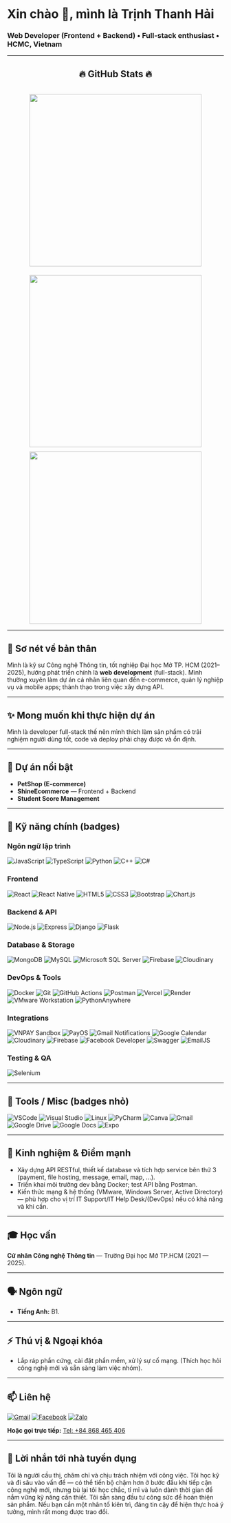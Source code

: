 # Xin chào 👋, mình là Trịnh Thanh Hải
### Web Developer (Frontend + Backend) • Full-stack enthusiast • HCMC, Vietnam

---

<h2 align="center">🔥 GitHub Stats 🔥</h2>
<!-- https://github.com/anuraghazra/github-readme-stats -->
<br>
<div align="center" style="display: flex; flex-direction: column; align-items: center; justify-content: center; gap: 20px;">
  <a href="https://github.com/TTHai-Git" title="Trịnh Thanh Hải">
      <img width="400" src="https://github-readme-streak-stats.herokuapp.com/?user=tthai-git&theme=radical&hide_border=false" />
  </a>
  <div style="display: flex; justify-content: center; gap: 10px; flex-wrap: wrap;">
    <a href="https://github.com/TTHai-Git" title="Trịnh Thanh Hải">
      <img width="400" src="https://github-readme-stats-eight-theta.vercel.app/api?username=tthai-git&show_icons=true&theme=radical&include_all_commits=true&count_private=true" />
    </a>
    <a href="https://github.com/TTHai-Git" title="Trịnh Thanh Hải">
      <img width="400" src="https://github-readme-stats.vercel.app/api/top-langs/?username=tthai-git&theme=radical&hide_border=false&layout=compact" />
    </a>
  </div>
</div>

---

## 🔭 Sơ nét về bản thân
Mình là kỹ sư Công nghệ Thông tin, tốt nghiệp Đại học Mở TP. HCM (2021–2025), hướng phát triển chính là **web development** (full-stack). Mình thường xuyên làm dự án cá nhân liên quan đến e-commerce, quản lý nghiệp vụ và mobile apps; thành thạo trong việc xây dựng API.

---

## ✨ Mong muốn khi thực hiện dự án
Mình là developer full-stack thế nên mình thích làm sản phẩm có trải nghiệm người dùng tốt, code và deploy phải chạy được và ổn định.

---

## 🚀 Dự án nổi bật
- **PetShop (E-commerce)**
- **ShineEcommerce** — Frontend + Backend
- **Student Score Management**

---

## 🧰 Kỹ năng chính (badges)

### Ngôn ngữ lập trình
![JavaScript](https://img.shields.io/badge/JavaScript-F7DF1E?style=for-the-badge&logo=javascript&logoColor=black)
![TypeScript](https://img.shields.io/badge/TypeScript-3178C6?style=for-the-badge&logo=typescript&logoColor=white)
![Python](https://img.shields.io/badge/Python-3776AB?style=for-the-badge&logo=python&logoColor=white)
![C++](https://img.shields.io/badge/C++-00599C?style=for-the-badge&logo=c%2B%2B&logoColor=white)
![C#](https://img.shields.io/badge/C%23-239120?style=for-the-badge&logo=c-sharp&logoColor=white)

### Frontend
![React](https://img.shields.io/badge/React-61DAFB?style=for-the-badge&logo=react&logoColor=black)
![React Native](https://img.shields.io/badge/React%20Native-20232A?style=for-the-badge&logo=react&logoColor=61DAFB)
![HTML5](https://img.shields.io/badge/HTML5-E34F26?style=for-the-badge&logo=html5&logoColor=white)
![CSS3](https://img.shields.io/badge/CSS3-1572B6?style=for-the-badge&logo=css3&logoColor=white)
![Bootstrap](https://img.shields.io/badge/Bootstrap-7952B3?style=for-the-badge&logo=bootstrap&logoColor=white)
![Chart.js](https://img.shields.io/badge/Chart.js-FF6384?style=for-the-badge&logo=chartdotjs&logoColor=white)

### Backend & API
![Node.js](https://img.shields.io/badge/Node.js-339933?style=for-the-badge&logo=node.js&logoColor=white)
![Express](https://img.shields.io/badge/Express-000000?style=for-the-badge&logo=express&logoColor=white)
![Django](https://img.shields.io/badge/Django-092E20?style=for-the-badge&logo=django&logoColor=white)
![Flask](https://img.shields.io/badge/Flask-000000?style=for-the-badge&logo=flask&logoColor=white)

### Database & Storage
![MongoDB](https://img.shields.io/badge/MongoDB-47A248?style=for-the-badge&logo=mongodb&logoColor=white)
![MySQL](https://img.shields.io/badge/MySQL-4479A1?style=for-the-badge&logo=mysql&logoColor=white)
![Microsoft SQL Server](https://img.shields.io/badge/SQLServer-CC2927?style=for-the-badge&logo=microsoft%20sql%20server&logoColor=white)
![Firebase](https://img.shields.io/badge/Firebase-FFCA28?style=for-the-badge&logo=firebase&logoColor=black)
![Cloudinary](https://img.shields.io/badge/Cloudinary-0C0C0C?style=for-the-badge&logo=cloudinary&logoColor=white)

### DevOps & Tools
![Docker](https://img.shields.io/badge/Docker-2496ED?style=for-the-badge&logo=docker&logoColor=white)
![Git](https://img.shields.io/badge/Git-F05032?style=for-the-badge&logo=git&logoColor=white)
![GitHub Actions](https://img.shields.io/badge/GitHub_Actions-2088FF?style=for-the-badge&logo=github-actions&logoColor=white)
![Postman](https://img.shields.io/badge/Postman-FF6C37?style=for-the-badge&logo=postman&logoColor=white)
![Vercel](https://img.shields.io/badge/Vercel-000000?style=for-the-badge&logo=vercel&logoColor=white)
![Render](https://img.shields.io/badge/Render-091E42?style=for-the-badge&logo=render&logoColor=white)
![VMware Workstation](https://img.shields.io/badge/VMware%20Workstation-607078?style=for-the-badge&logo=vmware&logoColor=white)
![PythonAnywhere](https://img.shields.io/badge/PythonAnywhere-1D9FD7?style=for-the-badge&logo=pythonanywhere&logoColor=white)

### Integrations
![VNPAY Sandbox](https://img.shields.io/badge/VNPAY%20Sandbox-0A76DA?style=for-the-badge&logo=vnpay&logoColor=white)
![PayOS](https://img.shields.io/badge/PayOS-00AEEF?style=for-the-badge)
![Gmail Notifications](https://img.shields.io/badge/Gmail-D14836?style=for-the-badge&logo=gmail&logoColor=white)
![Google Calendar](https://img.shields.io/badge/Google%20Calendar-4285F4?style=for-the-badge&logo=google-calendar&logoColor=white)
![Cloudinary](https://img.shields.io/badge/Cloudinary-0C0C0C?style=for-the-badge&logo=cloudinary&logoColor=white)
![Firebase](https://img.shields.io/badge/Firebase-FFCA28?style=for-the-badge&logo=firebase&logoColor=black)
![Facebook Developer](https://img.shields.io/badge/Facebook%20Developer-1877F2?style=for-the-badge&logo=facebook&logoColor=white)
![Swagger](https://img.shields.io/badge/Swagger-85EA2D?style=for-the-badge&logo=swagger&logoColor=black)
![EmailJS](https://img.shields.io/badge/EmailJS-FF7F50?style=for-the-badge&logo=emailjs&logoColor=white)


### Testing & QA
![Selenium](https://img.shields.io/badge/Selenium-43B02A?style=for-the-badge&logo=selenium&logoColor=white)

---

## 🌟 Tools / Misc (badges nhỏ)
![VSCode](https://img.shields.io/badge/VSCode-007ACC?style=for-the-badge&logo=visual-studio-code&logoColor=white)
![Visual Studio](https://img.shields.io/badge/Visual%20Studio-5C2D91?style=for-the-badge&logo=visual-studio&logoColor=white)
![Linux](https://img.shields.io/badge/Linux-FCC624?style=for-the-badge&logo=linux&logoColor=black)
![PyCharm](https://img.shields.io/badge/PyCharm-000000?style=for-the-badge&logo=pycharm&logoColor=white)
![Canva](https://img.shields.io/badge/Canva-00C4CC?style=for-the-badge&logo=canva&logoColor=white)
![Gmail](https://img.shields.io/badge/Gmail-D14836?style=for-the-badge&logo=gmail&logoColor=white)
![Google Drive](https://img.shields.io/badge/Google%20Drive-4285F4?style=for-the-badge&logo=google-drive&logoColor=white)
![Google Docs](https://img.shields.io/badge/Google%20Docs-4285F4?style=for-the-badge&logo=google-docs&logoColor=white)
![Expo](https://img.shields.io/badge/Expo-000020?style=for-the-badge&logo=expo&logoColor=white)

---

## 💼 Kinh nghiệm & Điểm mạnh
- Xây dựng API RESTful, thiết kế database và tích hợp service bên thứ 3 (payment, file hosting, message, email, map, ...).
- Triển khai môi trường dev bằng Docker; test API bằng Postman.
- Kiến thức mạng & hệ thống (VMware, Windows Server, Active Directory) — phù hợp cho vị trí IT Support/IT Help Desk/(DevOps) nếu có khả năng và khi cần.

---

## 🎓 Học vấn
**Cử nhân Công nghệ Thông tin** — Trường Đại học Mở TP.HCM (2021 — 2025).

---

## 🗣 Ngôn ngữ
- **Tiếng Anh:** B1.

---

## ⚡ Thú vị & Ngoại khóa
- Lắp ráp phần cứng, cài đặt phần mềm, xử lý sự cố mạng. (Thích học hỏi công nghệ mới và sẵn sàng làm việc nhóm).

---

## 📫 Liên hệ
[![Gmail](https://img.shields.io/badge/email-spaceboy534%40gmail.com-D14836?style=for-the-badge&logo=gmail&logoColor=white)](mailto:spaceboy534@gmail.com)
[![Facebook](https://img.shields.io/badge/Facebook-1877F2?style=for-the-badge&logo=facebook&logoColor=white)](https://www.facebook.com/quypp02)
[![Zalo](https://img.shields.io/badge/Zalo-0868465406-2DABFF?style=for-the-badge&logo=data:image/svg+xml;base64,PHN2ZyB4bWxucz0iaHR0cDovL3d3dy53My5vcmcvMjAwMC9zdmciIHdpZHRoPSIxNiIgaGVpZ2h0PSIxNiI+PHBhdGggZmlsbD0iI0ZGRiIgZD0iTTEyIDR2MnYySDEwdjJIMThMNzAgMDBLWiIvPjwvc3ZnPg==)](https://zalo.me/84868465406)
  
**Hoặc gọi trực tiếp:** [Tel: +84 868 465 406](tel:+84868465406)

---

## 📣 Lời nhắn tới nhà tuyển dụng
Tôi là người cầu thị, chăm chỉ và chịu trách nhiệm với công việc. Tôi học kỹ và đi sâu vào vấn đề — có thể tiến bộ chậm hơn ở bước đầu khi tiếp cận công nghệ mới, nhưng bù lại tôi học chắc, tỉ mỉ và luôn dành thời gian để nắm vững kỹ năng cần thiết. Tôi sẵn sàng đầu tư công sức để hoàn thiện sản phẩm. Nếu bạn cần một nhân tố kiên trì, đáng tin cậy để hiện thực hoá ý tưởng, mình rất mong được trao đổi.
